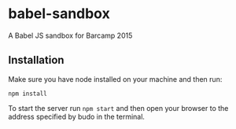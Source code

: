 # babel-sandbox
A Babel JS sandbox for Barcamp 2015

## Installation

Make sure you have node installed on your machine and then run:

`npm install` 

To start the server run `npm start` and then open your browser to the address specified by budo in the terminal.
